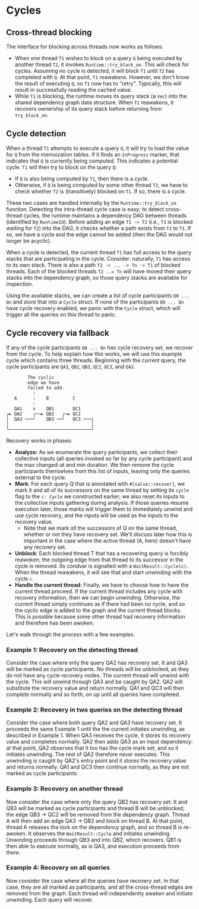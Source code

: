 # Cycles

## Cross-thread blocking

The interface for blocking across threads now works as follows:

* When one thread `T1` wishes to block on a query `Q` being executed by another thread `T2`, it invokes `Runtime::try_block_on`. This will check for cycles. Assuming no cycle is detected, it will block `T1` until `T2` has completed with `Q`. At that point, `T1` reawakens. However, we don't know the result of executing `Q`, so `T1` now has to "retry". Typically, this will result in successfully reading the cached value.
* While `T1` is blocking, the runtime moves its query stack (a `Vec`) into the shared dependency graph data structure. When `T1` reawakens, it recovers ownership of its query stack before returning from `try_block_on`.

## Cycle detection

When a thread `T1` attempts to execute a query `Q`, it will try to load the value for `Q` from the memoization tables. If it finds an `InProgress` marker, that indicates that `Q` is currently being computed. This indicates a potential cycle. `T1` will then try to block on the query `Q`:

* If `Q` is also being computed by `T1`, then there is a cycle.
* Otherwise, if `Q` is being computed by some other thread `T2`, we have to check whether `T2` is (transitively) blocked on `T1`. If so, there is a cycle.

These two cases are handled internally by the `Runtime::try_block_on` function. Detecting the intra-thread cycle case is easy; to detect cross-thread cycles, the runtime maintains a dependency DAG between threads (identified by `RuntimeId`). Before adding an edge `T1 -> T2` (i.e., `T1` is blocked waiting for `T2`) into the DAG, it checks whether a path exists from `T2` to `T1`. If so, we have a cycle and the edge cannot be added (then the DAG would not longer be acyclic).

When a cycle is detected, the current thread `T1` has full access to the query stacks that are participating in the cycle. Consider: naturally, `T1` has access to its own stack. There is also a path `T2 -> ... -> Tn -> T1` of blocked threads. Each of the blocked threads `T2 ..= Tn` will have moved their query stacks into the dependency graph, so those query stacks are available for inspection.

Using the available stacks, we can create a list of cycle participants `Q0 ... Qn` and store that into a `Cycle` struct. If none of the participants `Q0 ... Qn` have cycle recovery enabled, we panic with the `Cycle` struct, which will trigger all the queries on this thread to panic.

## Cycle recovery via fallback

If any of the cycle participants `Q0 ... Qn` has cycle recovery set, we recover from the cycle. To help explain how this works, we will use this example cycle which contains three threads. Beginning with the current query, the cycle participants are `QA3`, `QB2`, `QB3`, `QC2`, `QC3`, and `QA2`.

```
        The cyclic
        edge we have
        failed to add.
          :
   A      :    B         C
          :
   QA1    v    QB1       QC1
┌► QA2    ┌──► QB2   ┌─► QC2
│  QA3 ───┘    QB3 ──┘   QC3 ───┐
│                               │
└───────────────────────────────┘
```

Recovery works in phases:

* **Analyze:** As we enumerate the query participants, we collect their collective inputs (all queries invoked so far by any cycle participant) and the max changed-at and min duration. We then remove the cycle participants themselves from this list of inputs, leaving only the queries external to the cycle.
* **Mark**: For each query Q that is annotated with `#[salsa::recover]`, we mark it and all of its successors on the same thread by setting its `cycle` flag to the `c: Cycle` we constructed earlier; we also reset its inputs to the collective inputs gathering during analysis. If those queries resume execution later, those marks will trigger them to immediately unwind and use cycle recovery, and the inputs will be used as the inputs to the recovery value.
    * Note that we mark *all* the successors of Q on the same thread, whether or not they have recovery set. We'll discuss later how this is important in the case where the active thread (A, here) doesn't have any recovery set.
* **Unblock**: Each blocked thread T that has a recovering query is forcibly reawoken; the outgoing edge from that thread to its successor in the cycle is removed. Its condvar is signalled with a `WaitResult::Cycle(c)`. When the thread reawakens, it will see that and start unwinding with the cycle `c`.
* **Handle the current thread:** Finally, we have to choose how to have the current thread proceed. If the current thread includes any cycle with recovery information, then we can begin unwinding. Otherwise, the current thread simply continues as if there had been no cycle, and so the cyclic edge is added to the graph and the current thread blocks. This is possible because some other thread had recovery information and therefore has been awoken.

Let's walk through the process with a few examples.

### Example 1: Recovery on the detecting thread

Consider the case where only the query QA2 has recovery set. It and QA3 will be marked as cycle participants. No threads will be unblocked, as they do not have any cycle recovery nodes. The current thread will unwind with the cycle. This will unwind through QA3 and be caught by QA2. QA2 will substitute the recovery value and return normally. QA1 and QC3 will then complete normally and so forth, on up until all queries have completed.

### Example 2: Recovery in two queries on the detecting thread

Consider the case where both query QA2 and QA3 have recovery set. It proceeds the same Example 1 until the the current initiates unwinding, as described in Example 1. When QA3 receives the cycle, it stores its recovery value and completes normally. QA2 then adds QA3 as an input dependency: at that point, QA2 observes that it too has the cycle mark set, and so it initiates unwinding. The rest of QA2 therefore never executes. This unwinding is caught by QA2's entry point and it stores the recovery value and returns normally. QA1 and QC3 then continue normally, as they are not marked as cycle participants.

### Example 3: Recovery on another thread

Now consider the case where only the query QB2 has recovery set. It and QB3 will be marked as cycle participants and thread B will be unblocked; the edge QB3 -> QC2 will be removed from the dependency graph. Thread A will then add an edge QA3 -> QB2 and block on thread B. At that point, thread A releases the lock on the dependency graph, and so thread B is re-awoken. It observes the `WaitResult::Cycle` and initiates unwinding. Unwinding proceeds through QB3 and into QB2, which recovers. QB1 is then able to execute normally, as is QA3, and execution proceeds from there.

### Example 4: Recovery on all queries

Now consider the case where all the queries have recovery set. In that case, they are all marked as participants, and all the cross-thread edges are removed from the graph. Each thread will independently awaken and initiate unwinding. Each query will recover.
